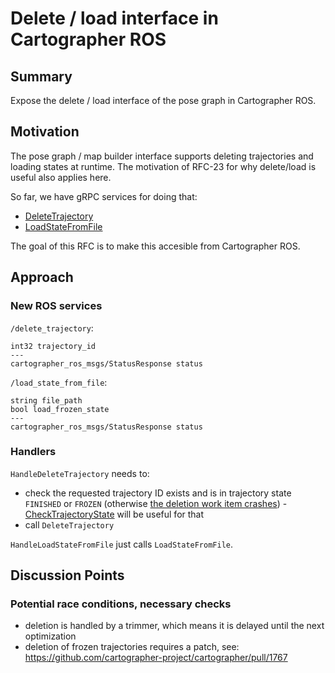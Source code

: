# Delete / load interface in Cartographer ROS

## Summary
[summary]: #summary

Expose the delete / load interface of the pose graph in Cartographer ROS.

## Motivation
[motivation]: #motivation

The pose graph / map builder interface supports deleting trajectories and loading states at runtime.
The motivation of RFC-23 for why delete/load is useful also applies here.

So far, we have gRPC services for doing that:
* [DeleteTrajectory](https://github.com/googlecartographer/cartographer/blob/master/cartographer/cloud/proto/map_builder_service.proto#L111)
* [LoadStateFromFile](https://github.com/googlecartographer/cartographer/blob/897762675caffdb8f21d07ff01824528b56c2e8b/cartographer/cloud/proto/map_builder_service.proto#L161)


The goal of this RFC is to make this accesible from Cartographer ROS.


## Approach
[approach]: #approach

### New ROS services

`/delete_trajectory`:
```
int32 trajectory_id
---
cartographer_ros_msgs/StatusResponse status
```

`/load_state_from_file`:
```
string file_path
bool load_frozen_state
---
cartographer_ros_msgs/StatusResponse status
```

### Handlers

`HandleDeleteTrajectory` needs to:
* check the requested trajectory ID exists and is in trajectory state `FINISHED` or `FROZEN` (otherwise [the deletion work item crashes](https://github.com/googlecartographer/cartographer/blob/master/cartographer/mapping/internal/2d/pose_graph_2d.cc#L613)) - [CheckTrajectoryState](https://github.com/googlecartographer/cartographer_ros/pull/1262) will be useful for that
* call `DeleteTrajectory`

`HandleLoadStateFromFile` just calls `LoadStateFromFile`.

## Discussion Points
[discussion]: #discussion

### Potential race conditions, necessary checks

* deletion is handled by a trimmer, which means it is delayed until the next optimization
* deletion of frozen trajectories requires a patch, see: https://github.com/cartographer-project/cartographer/pull/1767

